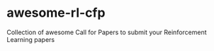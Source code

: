 # awesome-rl-cfp
Collection of awesome Call for Papers to submit your Reinforcement Learning papers

